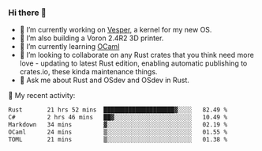 ### Hi there 👋

<!--
**berkus/berkus** is a ✨ _special_ ✨ repository because its `README.md` (this file) appears on your GitHub profile.

Here are some ideas to get you started:

- 🔭 I’m currently working on ...
- 🌱 I’m currently learning ...
- 👯 I’m looking to collaborate on ...
- 🤔 I’m looking for help with ...
- 💬 Ask me about ...
- 📫 How to reach me: ...
- 😄 Pronouns: ...
- ⚡ Fun fact: ...
-->

- 🔭 I’m currently working on [Vesper](https://github.com/metta-systems/vesper), a kernel for my new OS.
- 🔭 I’m also building a Voron 2.4R2 3D printer.
- 🌱 I’m currently learning [OCaml](https://ocaml.org/manual/5.3/lex.html)
- 👯 I’m looking to collaborate on any Rust crates that you think need more love - updating to latest Rust edition, enabling automatic publishing to crates.io, these kinda maintenance things.
- 💬 Ask me about Rust and OSdev and OSdev in Rust.

💼 My recent activity:

<!--START_SECTION:waka-->

```txt
Rust       21 hrs 52 mins  ████████████████████▓░░░░   82.49 %
C#         2 hrs 46 mins   ██▓░░░░░░░░░░░░░░░░░░░░░░   10.49 %
Markdown   34 mins         ▓░░░░░░░░░░░░░░░░░░░░░░░░   02.19 %
OCaml      24 mins         ▒░░░░░░░░░░░░░░░░░░░░░░░░   01.55 %
TOML       21 mins         ▒░░░░░░░░░░░░░░░░░░░░░░░░   01.38 %
```

<!--END_SECTION:waka-->
